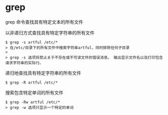 # grep

grep 命令查找具有特定文本的所有文件

以非递归方式查找具有特定字符串的所有文件

    $ grep -s artful /etc/*
    > 在/etc/目录下的所有文件中搜索字符串artful，同时排除任何子目录
    >
    > grep -s 选项将禁止关于不存在或不可读文件的错误消息。 输出显示文件名以及打印包含请求字符串的实际行。

递归地查找具有特定字符串的所有文件

    $ grep -R artful /etc/*

搜索包含特定单词的所有文件

    $ grep -Rw artful /etc/*
    > grep -w 选项只显示一个特定的单词
